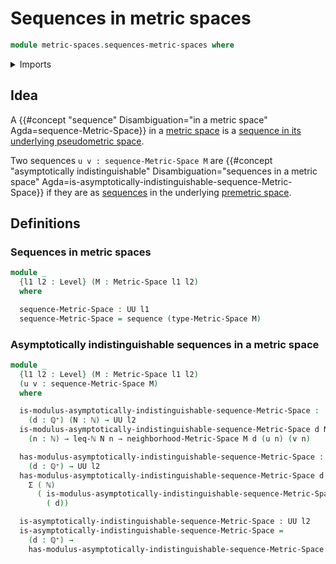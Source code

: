 # Sequences in metric spaces

```agda
module metric-spaces.sequences-metric-spaces where
```

<details><summary>Imports</summary>

```agda
open import elementary-number-theory.inequality-natural-numbers
open import elementary-number-theory.maximum-natural-numbers
open import elementary-number-theory.natural-numbers
open import elementary-number-theory.positive-rational-numbers

open import foundation.dependent-pair-types
open import foundation.functoriality-dependent-pair-types
open import foundation.sequences
open import foundation.universe-levels

open import metric-spaces.metric-spaces
```

</details>

## Idea

A
{{#concept "sequence" Disambiguation="in a metric space" Agda=sequence-Metric-Space}}
in a [metric space](metric-spaces.metric-spaces.md) is a
[sequence in its underlying pseudometric space](metric-spaces.sequences-pseudometric-spaces.md).

Two sequences `u v : sequence-Metric-Space M` are
{{#concept "asymptotically indistinguishable" Disambiguation="sequences in a metric space" Agda=is-asymptotically-indistinguishable-sequence-Metric-Space}}
if they are as [sequences](metric-spaces.sequences-premetric-spaces.md) in the
underlying [premetric space](metric-spaces.premetric-spaces.md).

## Definitions

### Sequences in metric spaces

```agda
module _
  {l1 l2 : Level} (M : Metric-Space l1 l2)
  where

  sequence-Metric-Space : UU l1
  sequence-Metric-Space = sequence (type-Metric-Space M)
```

### Asymptotically indistinguishable sequences in a metric space

```agda
module _
  {l1 l2 : Level} (M : Metric-Space l1 l2)
  (u v : sequence-Metric-Space M)
  where

  is-modulus-asymptotically-indistinguishable-sequence-Metric-Space :
    (d : ℚ⁺) (N : ℕ) → UU l2
  is-modulus-asymptotically-indistinguishable-sequence-Metric-Space d N =
    (n : ℕ) → leq-ℕ N n → neighborhood-Metric-Space M d (u n) (v n)

  has-modulus-asymptotically-indistinguishable-sequence-Metric-Space :
    (d : ℚ⁺) → UU l2
  has-modulus-asymptotically-indistinguishable-sequence-Metric-Space d =
    Σ ( ℕ)
      ( is-modulus-asymptotically-indistinguishable-sequence-Metric-Space
        ( d))

  is-asymptotically-indistinguishable-sequence-Metric-Space : UU l2
  is-asymptotically-indistinguishable-sequence-Metric-Space =
    (d : ℚ⁺) →
    has-modulus-asymptotically-indistinguishable-sequence-Metric-Space d
```

